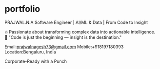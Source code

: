 # portfolio

PRAJWAL.N.A
 Software Engineer | AI/ML & Data | From Code to Insight

🔥 Passionate about transforming complex data into actionable intelligence.
🧠 "Code is just the beginning — insight is the destination."
 
Email:prajwalnagesh73@gmail.com  Mobile:+918197180393 Location:Bengaluru, India

Corporate-Ready with a Punch



